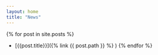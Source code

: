 ```yaml
---
layout: home
title: "News"
---
```


{% for post in site.posts %}
- [{{post.title}}]({% link {{ post.path }} %} )
{% endfor %}
